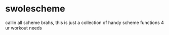 swolescheme
===========

callin all scheme brahs, this is just a collection of handy scheme functions 4 ur workout needs
